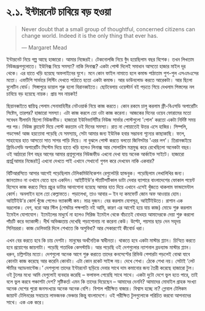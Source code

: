 # ২.১. ইন্টারনেট চাবিয়ে বড় হওয়া

> Never doubt that a small group of thoughtful, concerned citizens can change world. Indeed it is the only thing that ever has.
>
> — Margaret Mead

ইন্টারনেট নিয়ে গল্প আছে হাজারো। আমার নিজেরই। টেকনোলজি নিয়ে বুঁদ হয়েছিলাম বছর বিশেক। তখন লিখতাম নিউজগ্রূপগুলোতে। ইউনিক্স নিয়ে সমস্যা? নাকি লিনাক্স? একটা পোস্ট দিলেই সমাধান আসতো হাজার মাইল দূর থেকে। এর হাতে খড়ি হয়েছে অফলাইনের যুগে। মনে কোন ফাইল নামাতে হলে কমান্ড পাঠাতাম পুশ-পুল এসএমএসের মতো। এফটিপি সার্ভারে লিস্টিং দেখতে পাঠাতে হতো একটা কমান্ড। আর ডাউনলোড করতে আরেকটা। আর ছিলো বুলেটিন বোর্ড। সিঙ্গাপুরে ডায়াল শুরু হলো বিরানব্বইতে। ছোটবেলায় ওয়েস্টার্ন বই পড়তে গিয়ে দেখলাম পিস্তলের নল চাবিয়ে বড় হয়েছে নায়ক। প্রায় সব নায়কই!

ছিয়ানব্বইতে দ্বায়িত্ব পেলাম সেনাবাহিনীর নেটওয়ার্ক নিয়ে কাজ করতে। কোন রকমে চালু করলাম ফ্রী-বিএসডি অপারেটিং সিষ্টেম, তারপর? হাজারো সমস্যা। এটা কাজ করলে তো ওটা কাজ করেনা। আজকের দিনের ওয়েব ফোরামের মতো সবেধন নীলমনি ছিলো নিউজফীড। হাজারো ইউনিভার্সিটির নিউজ সার্ভার পোস্টগুলো 'পোল' করতো একটা নির্দিষ্ট সময় পর পর। নিউজ ক্লায়েন্ট দিয়ে পোস্ট করতাম ওই দিনের সমস্যা। রাত না পোয়াতেই উত্তর এসে হাজির। সিম্পলি, গডসেন্ড! আজ হয়তোবা পড়েছি যে সমস্যায়, সেটা আমার জন্য ইউনিক হবার সম্ভাবনা শূন্যের কাছাকাছি। ফলে, সাহায্যের হাত আসতো সাত সাগর পাড়ি দিয়ে। না বুঝলে পোস্ট করতে বলতো জিনিসটার 'এরর লগ'। তিরানব্বইয়ে ফ্রিবিএসডি অপারেটিং সিস্টেম দিয়ে হাতে খড়ি হলেও লিনাক্স আর সোলারিস মন্ত্রমুগ্ধ করে রেখেছিলো অনেকটা বছর। ওই আঠারো বিশ বছর আগের আমার প্রশ্নগুলোর নিউজফীড এখনো দেখা যায় অনেক আর্কাইভ সাইটে। হাজারো প্রশ্ন\[আমার নিজেরই\] এখনো দেখতে পাই এখানে সেখানে! গুগল করে দেখবেন নাকি একবার?

বিটিআরসিতে আসার আগেই পড়েছিলাম টেলিকমিউনিকেশন রেগুলেটরি হ্যান্ডবুক। পড়েছিলাম লেখালিখির জন্য। জানতামও না ওখানে যেতে হবে একদিন। আইটিইউ’র স্ট্যাটিসটিকাল ডাটা দেবার ব্যাপারে বাংলাদেশের ফোকাল পয়েন্ট হিসেবে কাজ করতে গিয়ে প্রচুর ডাটার আনাগোনা হয়েছে আমার হাত দিয়ে এখানে এসেই খুঁজতে থাকলাম ফান্ডামেন্টাল কোর্স। অনলাইন হলে তো কেল্লাফতে। পড়ালেখা, তাও আবার – ইন দ্য কমফোর্ট জোন অফ আওয়ার হোম। আইটিইউ’র কোর্স খুঁজে পেলেও ভ্যাকান্সী কম। মাত্র দুজন। বের করলাম যোগসূত্র, আইটিইউতে। রাশান এক ভদ্রলোক। বেগ, বরো আর স্টিল \(শেষটার পক্ষপাতি নই আমি, কারণ এর আগেই হয়ে যায় কাজ\) মোডে শুরু করলাম ইমেইল যোগাযোগ। ইমেইলের মাধুর্যে না হলেও সিরিজ ইমেইল থেকে বাঁচতেই বোধহয় আমাদেরকে দেয়া শুরু করলো পাঁচটি করে ভ্যাকান্সী। দীর্ঘ অভিজ্ঞতায় দেখেছি পড়াশোনায় না করেনা কেউ। উল্টো, পয়সার ছাড় দেন সহৃদয় সিনিয়ররা। কাজ ডেলিভারি দিলে শেখাতে কি অসুবিধা? আর সেকারণেই কীবোর্ড ধরা।

এখন বের করতে হবে কি চায় দেশটা। মানুষের অর্থনৈতিক স্বাধীনতা। থাকতে হবে একটা মাস্টার প্ল্যান। চিন্হিত করতে হবে প্রয়োগের জায়গাটা। পড়েছি শতাধিক কেসস্টাডি। আর পড়েছি ওই দেশগুলোর ন্যাশনাল ব্রডব্যান্ড মাস্টার প্ল্যান। ধরুন, চল্লিশটার মতো। দেশগুলো অনেক আগে শুরু করাতে তাদের কনসেপ্টের রিভিউ পেপারটা পড়লেই বোঝা যাবে কোনটা কাজ করেছে আর করেনি কোনটা। এটা কোন রকেট সাইন্স নয়। দেখে শেখা। ঠেকে শেখা নয়। সেটাই ‘লেট স্টার্টার অ্যাডভান্টেজ।’ দেশগুলো তাদের ইন্টারনেট ছড়িয়ে দেবার সাথে দাম কমানোর জন্য তৈরী করেছে হাজারো টুল। ওই টুলের মধ্যে আমি যেগুলোই ব্যবহার করেছি – ফলাফল পেয়েছি সাথে সাথে। একটা দুটো দেশে ভুল হতে পারে, তাই বলে ভুল করবে পঞ্চাশটা দেশ? সৃষ্টিকর্তা এমন কি তাদের দিয়েছেন – আমাদের দেননি? আমাদের মোবাইল গ্রাহক সংখ্যা অনেক দেশের পুরো জনসংখ্যার অনেক অনেক বেশি। বিশাল পরীক্ষিত বাজার। বিশ্বাস হচ্ছে না? গ্লোবাল টেলিকম জায়ান্ট টেলিনরের সবচেয়ে লাভজনক ভেঞ্চার কিন্তু বাংলাদেশে। ওই পরীক্ষিত টুলগুলোকে পরিচিত করবো আপনাদের সাথে। এক এক করে।

